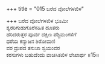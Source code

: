 +++
title = "015 ಬರೆದ ವೋಲೆಗಳಖಿಳ"

+++
ಬರೆದ ವೋಲೆಗಳಖಿಳ ಭೂಮೀ  
ಶ್ವರರಿಗುಡುಗೊರೆಸಹಿತ ದೂತರು  
ಹರಿದರುತ್ತರ ಪೂರ್ವ ದಕ್ಷಿಣ ಪಶ್ಚಿಮಂಗಳಿಗೆ   
ಧರೆಯ ಕನ್ಯಾಜನ ಶಿರೋಮಣಿ  
ವರ ದ್ರುಪದ ತನುಜಾ ಸ್ವಯಂವರ  
ಕರಸುಗಳು ಬಹುದೆಂದು ವಾಚಿಸಿತಖಿಳ ಲೇಖಾರ್ಥ     ॥15॥